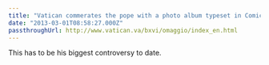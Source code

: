 ```yaml
---
title: "Vatican commerates the pope with a photo album typeset in Comic Sans"
date: "2013-03-01T08:58:27.000Z"
passthroughUrl: http://www.vatican.va/bxvi/omaggio/index_en.html
---
```


This has to be his biggest controversy to date.